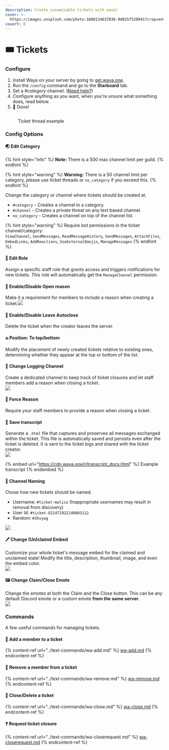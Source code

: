 ```yaml
---
description: Create cusomizable tickets with ease/
cover: >-
  https://images.unsplash.com/photo-1600134637836-9d015f520941?crop=entropy&cs=srgb&fm=jpg&ixid=M3wxOTcwMjR8MHwxfHNlYXJjaHwyfHx0aWNrZXR8ZW58MHx8fHwxNjg2NTc5Mzk4fDA&ixlib=rb-4.0.3&q=85
coverY: 0
---
```


# 🎟 Tickets

### Configure

1. Install Waya on your server by going to [get.waya.one](https://get.waya.one).
2. Run the `/config` command and go to the **Starboard** tab.
3. Set a _#category_ channel. ([Need help?](https://lunish.nl/support))
4. Configure anything as you want, when you're unsure what something does, read below.
5. 🎉 Done!

<figure><img src="../.gitbook/assets/grafik (1).png" alt=""><figcaption><p>Ticket thread example</p></figcaption></figure>

### Config Options

#### 🌏 Edit Category

{% hint style="info" %}
**Note:** There is a 500 max channel limit per guild.
{% endhint %}

{% hint style="warning" %}
**Warning:** There is a 50 channel limit per category, please use ticket threads or `no_category` if you exceed this.
{% endhint %}

Change the category or channel where tickets should be created at.

* `#category` - Creates a channel in a category.
* `#channel` - Creates a private threat on any text based channel.
* `no_category` - Creates a channel on top of the channel list.

{% hint style="warning" %}
Require bot permissions in the ticket channel/category:\
`ViewChannel`, `SendMessages`, `ReadMessageHistory`, `SendMessages`, `AttachFiles`, `EmbedLinks`, `AddReactions`, `UseExternalEmojis`, `ManageMessages`
{% endhint %}

#### 🧻 Edit Role

Assign a specific staff role that grants access and triggers notifications for new tickets. This role will automatically get the `ManageChannel` permission.

#### 🎫 Enable/Disable Open reason

Make it a requirement for members to include a reason when creating a ticket.![](../.gitbook/assets/grafik.png)

#### 🧺 Enable/Disable Leave Autoclose

Delete the ticket when the creator leaves the server.

#### 🔝 Position: To top/bottom

Modify the placement of newly created tickets relative to existing ones, determining whether they appear at the top or bottom of the list.

#### 📃 Change Logging Channel

Create a dedicated channel to keep track of ticket closures and let staff members add a reason when closing a ticket.\
![](<../.gitbook/assets/image (1).png>)

#### 🎫 Force Reason

Require your staff members to provide a reason when closing a ticket.

#### 📜 Save transcript

Generate a `.html` file that captures and preserves all messages exchanged within the ticket. This file is automatically saved and persists even after the ticket is deleted. It is sent to the ticket logs and shared with the ticket creator.\
![](<../.gitbook/assets/image (27).png>)

{% embed url="https://cdn.waya.one/r/transcript_docs.html" %}
Example transcript
{% endembed %}

#### 🔑 Channel Naming

Chose how new tickets should be named.

* Username: `#ticket-mwlica` (Inappropriate usernames may result in removal from discovery)
* User Id: `#ticket-821472922140803112`
* Random: `#3hvyag`

![](<../.gitbook/assets/image (2).png>)

#### 🖊  Change (Un)claimd Embed

Customize your whole ticket's message embed for the claimed and unclaimed state! Modify the title, description, thumbnail, image, and even the embed color.\
![](<../.gitbook/assets/image (26).png>)

#### 🖼 Change Claim/Close Emote

Change the emotes at both the Claim and the Close button. This can be any default Discord emote or a custom emote **from the same server**.\
![](<../.gitbook/assets/image (12).png>)

### Commands

A few useful commands for managing tickets.

#### 👥 Add a member to a ticket

{% content-ref url="../text-commands/wa-add.md" %}
[wa-add.md](../text-commands/wa-add.md)
{% endcontent-ref %}

#### 👤 Remove a member from a ticket

{% content-ref url="../text-commands/wa-remove.md" %}
[wa-remove.md](../text-commands/wa-remove.md)
{% endcontent-ref %}

#### 📵 Close/Delete a ticket

{% content-ref url="../text-commands/wa-close.md" %}
[wa-close.md](../text-commands/wa-close.md)
{% endcontent-ref %}

#### ❓ Request ticket closure

{% content-ref url="../text-commands/wa-closerequest.md" %}
[wa-closerequest.md](../text-commands/wa-closerequest.md)
{% endcontent-ref %}
